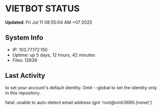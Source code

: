 # VIETBOT STATUS
**Updated**: Fri Jul 11 08:55:04 AM +07 2025

## System Info
- IP: 103.77.172.150
- Uptime: up 5 days, 12 hours, 42 minutes
- Files: 12639

## Last Activity

to set your account's default identity.
Omit --global to set the identity only in this repository.

fatal: unable to auto-detect email address (got 'root@vinh3690.(none)')
